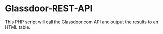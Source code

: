 # Glassdoor-REST-API
This PHP script will call the Glassdoor.com API and output the results to an HTML table.
